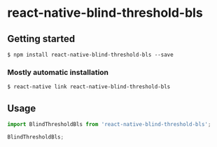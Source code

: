 # react-native-blind-threshold-bls

## Getting started

`$ npm install react-native-blind-threshold-bls --save`

### Mostly automatic installation

`$ react-native link react-native-blind-threshold-bls`

## Usage
```javascript
import BlindThresholdBls from 'react-native-blind-threshold-bls';

BlindThresholdBls;
```
